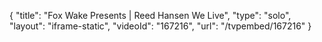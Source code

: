 {
    "title": "Fox Wake Presents | Reed Hansen We Live",
    "type": "solo",
    "layout": "iframe-static",
    "videoId": "167216",
    "url": "\/tvpembed\/167216"
}